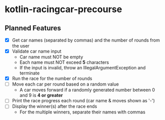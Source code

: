 # kotlin-racingcar-precourse

## Planned Features

- [x] Get car names (separated by commas) and the number of rounds from the user
- [x] Validate car name input
    - Car name must NOT be empty
    - Each name must NOT exceed **5** characters
    - If the input is invalid, throw an IllegalArgumentException and terminate
- [x] Run the race for the number of rounds
- [ ] Move each car per round based on a random value
    - A car moves forward if a randomly generated number between 0 and 9 is **4 or greater**
- [ ] Print the race progress each round (car name & moves shown as '-')
- [ ] Display the winner(s) after the race ends
    - For the multiple winners, separate their names with commas
